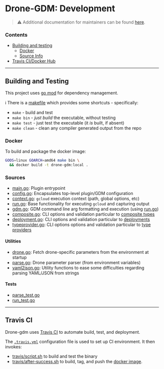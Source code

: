 # Drone-GDM: Development

> :warning: Additional documentation for maintainers can be found  [here](./MAINTAINING.md).

### Contents

 - [Building and testing](#building-and-testing)
   - [Docker](#docker)
   - [Source Info](#sources)
 - [Travis CI/Docker Hub](#travis-ci)

----

## Building and Testing

This project uses [go mod](https://blog.golang.org/using-go-modules) for dependency management.

:information_source: There is a [makefile](../makefile) which provides some shortcuts - specifically:
 - `make` - build and test
 - `make bin` - _just build_ the executable, without testing
 - `make test` - just test the executable (it _is_ built, if absent)
 - `make clean` - clean any compiler generated output from the repo

### Docker

To build and package the docker image:

```bash
GOOS=linux GOARCH=amd64 make bin \
  && docker build -t drone-gdm:local .
```

### Sources
 - [main.go](../cmd/drone-gdm/main.go): Plugin entrypoint
 - [config.go](../internal/plugin/config.go): Encapsulates top-level plugin/GDM configuration
 - [context.go](../internal/plugin/context.go): `gcloud` execution context (path, global options, etc)
 - [run.go](../internal/plugin/run.go): Base functionality for executing `gcloud` and capturing output
 - [gdm.go](../internal/plugin/gdm.go): GDM command line arg formatting and execution (using [run.go](../internal/plugin/run.go))
 - [composite.go](../internal/plugin/composite.go): CLI options and validation particular to [composite types](https://cloud.google.com/deployment-manager/docs/fundamentals#composite_types)
 - [deployment.go](../internal/plugin/deployment.go): CLI options and validation particular to [deployments](https://cloud.google.com/deployment-manager/docs/fundamentals#deployment)
 - [typeprovider.go](../internal/plugin/typeprovider.go): CLI options options and validation particular to [type providers](https://cloud.google.com/deployment-manager/docs/fundamentals#basetypes)

#### Utilities
 - [drone.go](../internal/plugin/drone.go): Fetch drone-specific parameters from the environment at startup
 - [parse.go](../internal/plugin/parse.go): Drone parameter parser (from environment variables)
 - [yaml2json.go](../internal/plugin/yaml2json.go): Utility functions to ease some difficulties regarding parsing YAML/JSON from strings

#### Tests
 - [parse_test.go](../internal/plugin/parse_test.go)
 - [run_test.go](../internal/plugin/run_test.go)

----

## Travis CI

Drone-gdm uses [Travis CI](https://travis-ci.org/) to automate build, test, and deployment.

The [`.travis.yml`](../.travis.yml) configuration file is used to set up CI environment. It then
invokes:

 - [travis/script.sh](../travis/script.sh) to build and test the binary
 - [travis/after-success.sh](../travis/after-success.sh) to build, tag, and push the [docker image](https://hub.docker.com/r/nytimes/drone-gdm).

